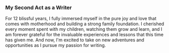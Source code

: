 ### My Second Act as a Writer
For 12 blissful years, I fully immersed myself in the pure joy and love that comes with motherhood and building a strong family foundation. I cherished every moment spent with my children, watching them grow and learn, and I am forever grateful for the invaluable experiences and lessons that this time has given me. And now, I'm excited to take on new adventures and opportunities as I pursue my passion for writing.
